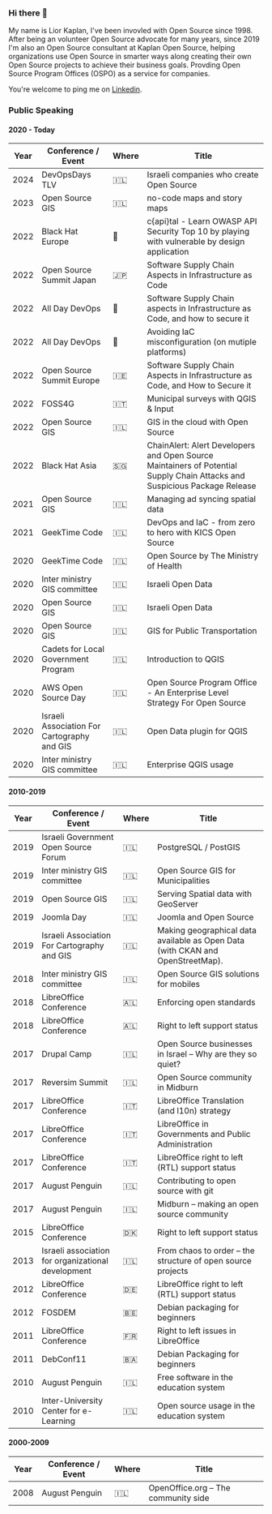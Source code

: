### Hi there 👋

My name is Lior Kaplan, I've been invovled with Open Source since 1998. After being an volunteer Open Source advocate for many years, since 2019 I'm also an Open Source consultant at Kaplan Open Source, helping organizations use Open Source in smarter ways along creating their own Open Source projects to achieve their business goals. Provding Open Source Program Offices (OSPO) as a service for companies. 

You're welcome to ping me on [Linkedin](https://www.linkedin.com/in/liorkaplan/).

<!--
**kaplanlior/kaplanlior** is a ✨ _special_ ✨ repository because its `README.md` (this file) appears on your GitHub profile.

Here are some ideas to get you started:

- 🔭 I’m currently working on ...
- 🌱 I’m currently learning ...
- 👯 I’m looking to collaborate on ...
- 🤔 I’m looking for help with ...
- 💬 Ask me about ...
- 📫 How to reach me: ...
- 😄 Pronouns: ...
- ⚡ Fun fact: ..
-->

### Public Speaking

#### 2020 - Today

| Year | Conference / Event | Where | Title |
| ---- | -------------------| ----- | ----- |
| 2024 | DevOpsDays TLV | :israel: |  Israeli companies who create Open Source |
| 2023 | Open Source GIS | :israel: | no-code maps and story maps |
| 2022 | Black Hat Europe | :england: | c{api}tal - Learn OWASP API Security Top 10 by playing with vulnerable by design application |
| 2022 | Open Source Summit Japan | :jp: | Software Supply Chain Aspects in Infrastructure as Code |
| 2022 | All Day DevOps | :satellite: | Software Supply Chain aspects in Infrastructure as Code, and how to secure it | 
| 2022 | All Day DevOps | :satellite: | Avoiding IaC misconfiguration (on mutiple platforms) |
| 2022 | Open Source Summit Europe | :ireland: | Software Supply Chain Aspects in Infrastructure as Code, and How to Secure it |
| 2022 | FOSS4G | :it: |  Municipal surveys with QGIS & Input |
| 2022 | Open Source GIS | :israel: | GIS in the cloud with Open Source |
| 2022 | Black Hat Asia | :singapore: | ChainAlert: Alert Developers and Open Source Maintainers of Potential Supply Chain Attacks and Suspicious Package Release |
| 2021 | Open Source GIS | :israel: | Managing ad syncing spatial data |
| 2021 | GeekTime Code | :israel: | DevOps and IaC - from zero to hero with KICS Open Source |
| 2020 | GeekTime Code | :israel: | Open Source by The Ministry of Health |
| 2020 | Inter ministry GIS committee | :israel: | Israeli Open Data |
| 2020 | Open Source GIS | :israel: | Israeli Open Data |
| 2020 | Open Source GIS | :israel: | GIS for Public Transportation |
| 2020 | Cadets for Local Government Program | :israel: | Introduction to QGIS |
| 2020 | AWS Open Source Day | :israel: | Open Source Program Office - An Enterprise Level Strategy For Open Source |
| 2020 | Israeli Association For Cartography and GIS | :israel: | Open Data plugin for QGIS |
| 2020 | Inter ministry GIS committee | :israel: | Enterprise QGIS usage |

#### 2010-2019
| Year | Conference / Event | Where | Title |
| ---- | -------------------| ----- | ----- |
| 2019 | Israeli Government Open Source Forum | :israel: | PostgreSQL / PostGIS |
| 2019 | Inter ministry GIS committee | :israel: | Open Source GIS for Municipalities |
| 2019 | Open Source GIS | :israel: | Serving Spatial data with GeoServer |
| 2019 | Joomla Day | :israel: | Joomla and Open Source |
| 2019 | Israeli Association For Cartography and GIS | :israel: | Making geographical data available as Open Data (with CKAN and OpenStreetMap). |
| 2018 | Inter ministry GIS committee | :israel: | Open Source GIS solutions for mobiles |
| 2018 | LibreOffice Conference | :albania: | Enforcing open standards |
| 2018 | LibreOffice Conference | :albania: | Right to left support status |
| 2017 | Drupal Camp | :israel: | Open Source businesses in Israel – Why are they so quiet? |
| 2017 | Reversim Summit | :israel: | Open Source community in Midburn |
| 2017 | LibreOffice Conference | :it: | LibreOffice Translation (and l10n) strategy |
| 2017 | LibreOffice Conference | :it: | LibreOffice in Governments and Public Administration |
| 2017 | LibreOffice Conference | :it: | LibreOffice right to left (RTL) support status |
| 2017 | August Penguin | :israel: | Contributing to open source with git |
| 2017 | August Penguin | :israel: | Midburn – making an open source community |
| 2015 | LibreOffice Conference | :denmark: | Right to left support status |
| 2013 | Israeli association for organizational development | :israel: | From chaos to order – the structure of open source projects | 
| 2012 | LibreOffice Conference | :de: | LibreOffice right to left (RTL) support status |
| 2012 | FOSDEM | :belgium: | Debian packaging for beginners |
| 2011 | LibreOffice Conference | :fr: | Right to left issues in LibreOffice |
| 2011 | DebConf11 | :bosnia_herzegovina: | Debian Packaging for beginners |
| 2010 | August Penguin | :israel: | Free software in the education system |
| 2010 | Inter-University Center for e-Learning | :israel: | Open source usage in the education system |

#### 2000-2009
| Year | Conference / Event | Where | Title |
| ---- | -------------------| ----- | ----- |
| 2008 | August Penguin | :israel: | OpenOffice.org – The community side | 
